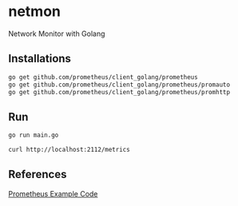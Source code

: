 # netmon
Network Monitor with Golang


## Installations
```bash
go get github.com/prometheus/client_golang/prometheus
go get github.com/prometheus/client_golang/prometheus/promauto
go get github.com/prometheus/client_golang/prometheus/promhttp

```


## Run
```bash
go run main.go

curl http://localhost:2112/metrics
```


## References
[Prometheus Example Code](https://prometheus.io/docs/guides/go-application/)
